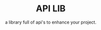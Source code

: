 <h1 align="center">API LIB</h1>
<p align="center">a library full of api's to enhance your project.</p>
